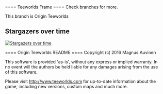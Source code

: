 ==== Teeworlds Frame ====
Check branches for more.

This branch is Origin Teeworlds


## Stargazers over time

[![Stargazers over time](https://starchart.cc/teeworldsmods2/teeworlds-frame.svg)](https://starchart.cc/teeworldsmods2/teeworlds-frame)


==== Origin Teeworlds README ====
Copyright (c) 2016 Magnus Auvinen


This software is provided 'as-is', without any express or implied
warranty. In no event will the authors be held liable for any damages
arising from the use of this software.


Please visit http://www.teeworlds.com for up-to-date information about 
the game, including new versions, custom maps and much more.
